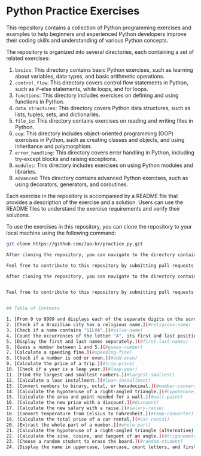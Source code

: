 # Python Practice Exercises

This repository contains a collection of Python programming exercises and examples to help beginners and experienced Python developers improve their coding skills and understanding of various Python concepts.

The repository is organized into several directories, each containing a set of related exercises:

1. `basics`: This directory contains basic Python exercises, such as learning about variables, data types, and basic arithmetic operations.
2. `control_flow`: This directory covers control flow statements in Python, such as if-else statements, while loops, and for loops.
3. `functions`: This directory includes exercises on defining and using functions in Python.
4. `data_structures`: This directory covers Python data structures, such as lists, tuples, sets, and dictionaries.
5. `file_io`: This directory contains exercises on reading and writing files in Python.
6. `oop`: This directory includes object-oriented programming (OOP) exercises in Python, such as creating classes and objects, and using inheritance and polymorphism.
7. `error_handling`: This directory covers error handling in Python, including try-except blocks and raising exceptions.
8. `modules`: This directory includes exercises on using Python modules and libraries.
9. `advanced`: This directory contains advanced Python exercises, such as using decorators, generators, and coroutines.

Each exercise in the repository is accompanied by a README file that provides a description of the exercise and a solution. Users can use the README files to understand the exercise requirements and verify their solutions.

To use the exercises in this repository, you can clone the repository to your local machine using the following command:

```bash
git clone https://github.com/Jao-br/practice.py.git

After cloning the repository, you can navigate to the directory containing the exercise you want to work on and open the corresponding README file in your preferred text editor or IDE. Follow the instructions in the README file to complete the exercise.

Feel free to contribute to this repository by submitting pull requests with new exercises or improvements to existing ones.

After cloning the repository, you can navigate to the directory containing the exercise you want to work on and open the corresponding README file in your preferred text editor or IDE. Follow the instructions in the README file to complete the exercise.


Feel free to contribute to this repository by submitting pull requests with new exercises or improvements to existing ones.


## Table of Contents

1. [From 0 to 9999 and displays each of the separate digits on the screen.](#from-0-to-9999)
2. [Check if a Brazilian city has a religious name.](#religious-name)
3. [Check if a name contains "SILVA".](#silva-name)
4. [Count the occurrences of the letter "A", its first and last positions.](#letter-a)
5. [Display the first and last names separately.](#first-last-names)
6. [Guess a number between 1 and 5.](#guess-number)
7. [Calculate a speeding fine.](#speeding-fine)
8. [Check if a number is odd or even.](#odd-even)
9. [Calculate the price of a trip.](#trip-price)
10. [Check if a year is a leap year.](#leap-year)
11. [Find the largest and smallest numbers.](#largest-smallest)
12. [Calculate a loan installment.](#loan-installment)
13. [Convert numbers to binary, octal, or hexadecimal.](#number-conversion)
14. [Calculate the hypotenuse of a right-angled triangle.](#hypotenuse)
15. [Calculate the area and paint needed for a wall.](#wall-paint)
16. [Calculate the new price with a discount.](#discount)
17. [Calculate the new salary with a raise.](#salary-raise)
18. [Convert temperature from Celsius to Fahrenheit.](#temp-converter)
19. [Calculate the total price of a car rental.](#car-rental)
20. [Extract the whole part of a number.](#whole-part)
21. [Calculate the hypotenuse of a right-angled triangle (alternative).](#hypotenuse-alt)
22. [Calculate the sine, cosine, and tangent of an angle.](#trigonometry)
23. [Choose a random student to erase the board.](#random-student)
24. [Display the name in uppercase, lowercase, count letters, and first name letters.](#name-info)
